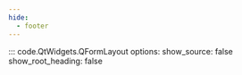 ```yaml
---
hide:
  - footer
---
```


::: code.QtWidgets.QFormLayout
    options:
        show_source: false
        show_root_heading: false